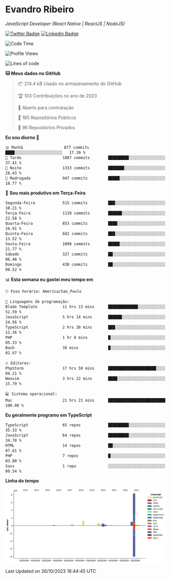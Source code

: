 # Evandro **Ribeiro**

*JavaScript Developer (React Native | ReactJS | NodeJS)*

[![Twitter Badge](https://img.shields.io/badge/-@ribeiroevandro-201B2D?style=flat-square&labelColor=201B2D&logo=twitter&logoColor=white&link=https://twitter.com/ribeiroevandro)](https://twitter.com/ribeiroevandro) 
[![Linkedin Badge](https://img.shields.io/badge/-Evandro%20Ribeiro-201B2D?style=flat-square&logo=Linkedin&logoColor=white&link=https://www.linkedin.com/in/ribeiroevandro)](https://www.linkedin.com/in/ribeiroevandro) 


<!--START_SECTION:waka-->
![Code Time](http://img.shields.io/badge/Code%20Time-3%2C489%20hrs%2058%20mins-blue)

![Profile Views](http://img.shields.io/badge/Visualizac%C3%B5es%20do%20perfil-25-blue)

![Lines of code](https://img.shields.io/badge/Desde%20o%20Hello%20World%20eu%20escrevi-12.8%20million%20linhas%20de%20c%C3%B3digo-blue)

**🐱 Meus dados no GitHub** 

> 📦 214.4 kB Usado no armazenamento do GitHub 
 > 
> 🏆 103 Contribuições no ano de 2023
 > 
> 💼 Aberto para contratação
 > 
> 📜 185 Repositórios Públicos 
 > 
> 🔑 96 Repositórios Privados 
 > 
**Eu sou diurno 🐤** 

```text
🌞 Manhã                  877 commits         ████░░░░░░░░░░░░░░░░░░░░░   17.39 % 
🌆 Tarde                  1887 commits        █████████░░░░░░░░░░░░░░░░   37.41 % 
🌃 Noite                  1333 commits        ███████░░░░░░░░░░░░░░░░░░   26.43 % 
🌙 Madrugada              947 commits         █████░░░░░░░░░░░░░░░░░░░░   18.77 % 
```
📅 **Sou mais produtivo em Terça-Feira** 

```text
Segunda-Feira            515 commits         ███░░░░░░░░░░░░░░░░░░░░░░   10.21 % 
Terça-Feira              1139 commits        ██████░░░░░░░░░░░░░░░░░░░   22.58 % 
Quarta-Feira             853 commits         ████░░░░░░░░░░░░░░░░░░░░░   16.91 % 
Quinta-Feira             682 commits         ███░░░░░░░░░░░░░░░░░░░░░░   13.52 % 
Sexta-Feira              1098 commits        █████░░░░░░░░░░░░░░░░░░░░   21.77 % 
Sábado                   327 commits         ██░░░░░░░░░░░░░░░░░░░░░░░   06.48 % 
Domingo                  430 commits         ██░░░░░░░░░░░░░░░░░░░░░░░   08.52 % 
```


📊 **Esta semana eu gastei meu tempo em** 

```text
🕑︎ Fuso horário: America/Sao_Paulo

💬 Linguagens de programação: 
Blade Template           11 hrs 13 mins      █████████████░░░░░░░░░░░░   52.59 % 
JavaScript               5 hrs 14 mins       ██████░░░░░░░░░░░░░░░░░░░   24.56 % 
TypeScript               2 hrs 38 mins       ███░░░░░░░░░░░░░░░░░░░░░░   12.36 % 
PHP                      1 hr 8 mins         █░░░░░░░░░░░░░░░░░░░░░░░░   05.33 % 
Bash                     38 mins             █░░░░░░░░░░░░░░░░░░░░░░░░   02.97 % 

🔥 Editores: 
PhpStorm                 17 hrs 59 mins      █████████████████████░░░░   84.21 % 
Neovim                   3 hrs 22 mins       ████░░░░░░░░░░░░░░░░░░░░░   15.79 % 

💻 Sistema operacional: 
Mac                      21 hrs 21 mins      █████████████████████████   100.00 % 
```

**Eu geralmente programo em TypeScript** 

```text
TypeScript               65 repos            █████████░░░░░░░░░░░░░░░░   35.33 % 
JavaScript               64 repos            █████████░░░░░░░░░░░░░░░░   34.78 % 
HTML                     14 repos            ██░░░░░░░░░░░░░░░░░░░░░░░   07.61 % 
PHP                      7 repos             █░░░░░░░░░░░░░░░░░░░░░░░░   03.80 % 
Sass                     1 repo              ░░░░░░░░░░░░░░░░░░░░░░░░░   00.54 % 
```



**Linha do tempo**

![Lines of Code chart](https://raw.githubusercontent.com/ribeiroevandro/ribeiroevandro/main/assets/bar_graph.png)


 Last Updated on 26/10/2023 18:44:45 UTC
<!--END_SECTION:waka-->
